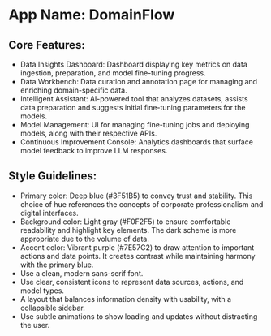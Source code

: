# **App Name**: DomainFlow

## Core Features:

- Data Insights Dashboard: Dashboard displaying key metrics on data ingestion, preparation, and model fine-tuning progress.
- Data Workbench: Data curation and annotation page for managing and enriching domain-specific data.
- Intelligent Assistant: AI-powered tool that analyzes datasets, assists data preparation and suggests initial fine-tuning parameters for the models.
- Model Management: UI for managing fine-tuning jobs and deploying models, along with their respective APIs.
- Continuous Improvement Console: Analytics dashboards that surface model feedback to improve LLM responses.

## Style Guidelines:

- Primary color: Deep blue (#3F51B5) to convey trust and stability. This choice of hue references the concepts of corporate professionalism and digital interfaces.
- Background color: Light gray (#F0F2F5) to ensure comfortable readability and highlight key elements. The dark scheme is more appropriate due to the volume of data.
- Accent color: Vibrant purple (#7E57C2) to draw attention to important actions and data points. It creates contrast while maintaining harmony with the primary blue.
- Use a clean, modern sans-serif font.
- Use clear, consistent icons to represent data sources, actions, and model types.
- A layout that balances information density with usability, with a collapsible sidebar.
- Use subtle animations to show loading and updates without distracting the user.